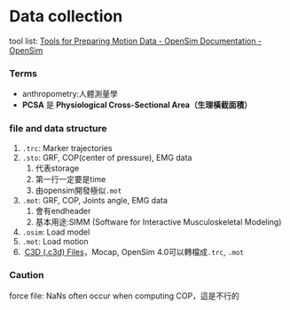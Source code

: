 # Data collection
tool list: [Tools for Preparing Motion Data - OpenSim Documentation - OpenSim](https://opensimconfluence.atlassian.net/wiki/spaces/OpenSim/pages/53089096/Tools+for+Preparing+Motion+Data)
### Terms
- anthropometry:人體測量學
- **PCSA** 是 **Physiological Cross-Sectional Area（生理橫截面積）**
### file and data structure
1. `.trc`: Marker trajectories
2. `.sto`: GRF, COP(center of pressure), EMG data
	1. 代表storage
	2. 第一行一定要是time
	3. 由opensim開發極似`.mot`
3. `.mot`: GRF, COP, Joints angle, EMG data
	1. 會有endheader
	2. 基本用途:SIMM (Software for Interactive Musculoskeletal Modeling)
4. `.osim`: Load model
5. `.mot`: Load motion
6.  [C3D (.c3d) Files](https://opensimconfluence.atlassian.net/wiki/spaces/OpenSim/pages/53090837/C3D+.c3d+Files)，Mocap, OpenSim 4.0可以轉檔成`.trc`, `.mot`

### Caution
force file: NaNs often occur when computing COP，這是不行的